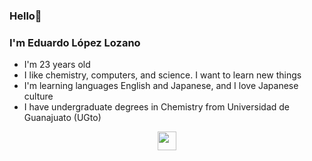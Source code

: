 ### Hello👋
### I'm Eduardo López Lozano

+ I'm 23 years old
+ I like chemistry, computers, and science. I want to learn new things
+ I'm learning languages English and Japanese, and I love Japanese culture
+ I have undergraduate degrees in Chemistry from Universidad de Guanajuato (UGto) 

<p align="center">  
<img src="https://plus.unsplash.com/premium_photo-1687349539712-421d9174ef5d?ixlib=rb-4.0.3&ixid=M3wxMjA3fDB8MHxwaG90by1wYWdlfHx8fGVufDB8fHx8fA%3D%3D&auto=format&fit=crop&w=1957&q=80"
width="30"></center>  
</p>  
